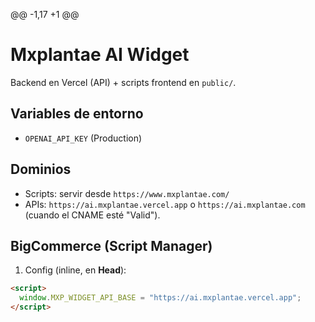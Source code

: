 @@ -1,17 +1 @@
# Mxplantae AI Widget

Backend en Vercel (API) + scripts frontend en `public/`.

## Variables de entorno
- `OPENAI_API_KEY` (Production)

## Dominios
- Scripts: servir desde `https://www.mxplantae.com/`
- APIs: `https://ai.mxplantae.vercel.app` o `https://ai.mxplantae.com` (cuando el CNAME esté "Valid").

## BigCommerce (Script Manager)
1) Config (inline, en **Head**):
```html
<script>
  window.MXP_WIDGET_API_BASE = "https://ai.mxplantae.vercel.app";
</script>
